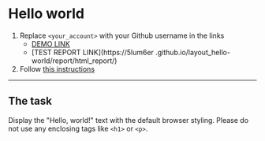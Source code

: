 # Hello world
1. Replace `<your_account>` with your Github username in the links
    - [DEMO LINK](https://5lum6er.github.io/layout_hello-world/) <br>
    - [TEST REPORT LINK](https://5lum6er .github.io/layout_hello-world/report/html_report/)
2. Follow [this instructions](https://mate-academy.github.io/layout_task-guideline/)
___

## The task 
Display the "Hello, world!" text with the default browser styling. Please do not 
use any enclosing tags like `<h1>` or `<p>`.
